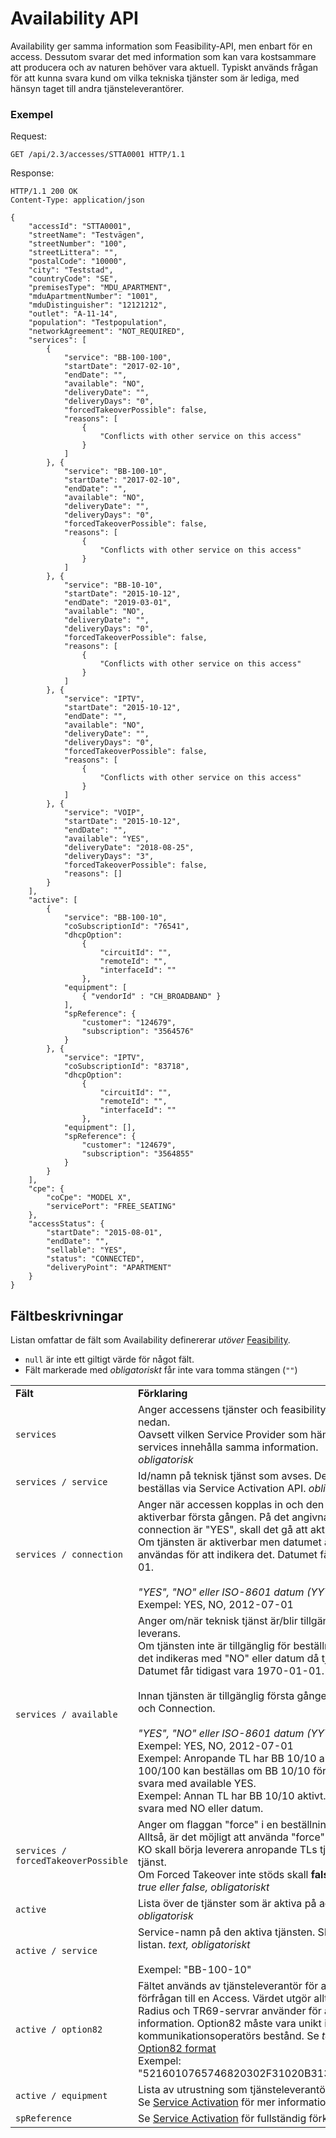 # Availability API

Availability ger samma information som Feasibility-API, men enbart för en access.
Dessutom svarar det med information som kan vara kostsammare att producera och av naturen behöver vara aktuell.
Typiskt används frågan för att kunna svara kund om vilka tekniska tjänster som är lediga, med hänsyn taget till andra tjänsteleverantörer.

### Exempel

Request:
```http
GET /api/2.3/accesses/STTA0001 HTTP/1.1
```

Response:
```http
HTTP/1.1 200 OK
Content-Type: application/json

{
    "accessId": "STTA0001",
    "streetName": "Testvägen",
    "streetNumber": "100",
    "streetLittera": "",
    "postalCode": "10000",
    "city": "Teststad",
    "countryCode": "SE",
    "premisesType": "MDU_APARTMENT",
    "mduApartmentNumber": "1001",
    "mduDistinguisher": "12121212",
    "outlet": "A-11-14",
    "population": "Testpopulation",
    "networkAgreement": "NOT_REQUIRED",
    "services": [
        {
            "service": "BB-100-100",
            "startDate": "2017-02-10",
            "endDate": "",
            "available": "NO",
            "deliveryDate": "",
            "deliveryDays": "0",
            "forcedTakeoverPossible": false,
            "reasons": [
                {
                    "Conflicts with other service on this access"
                }
            ]
        }, {
            "service": "BB-100-10",
            "startDate": "2017-02-10",
            "endDate": "",
            "available": "NO",
            "deliveryDate": "",
            "deliveryDays": "0",
            "forcedTakeoverPossible": false,
            "reasons": [
                {
                    "Conflicts with other service on this access"
                }
            ]
        }, {
            "service": "BB-10-10",
            "startDate": "2015-10-12",
            "endDate": "2019-03-01",
            "available": "NO",
            "deliveryDate": "",
            "deliveryDays": "0",
            "forcedTakeoverPossible": false,
            "reasons": [
                {
                    "Conflicts with other service on this access"
                }
            ]
        }, {
            "service": "IPTV",
            "startDate": "2015-10-12",
            "endDate": "",
            "available": "NO",
            "deliveryDate": "",
            "deliveryDays": "0",
            "forcedTakeoverPossible": false,
            "reasons": [
                {
                    "Conflicts with other service on this access"
                }
            ]
        }, {
            "service": "VOIP",
            "startDate": "2015-10-12",
            "endDate": "",
            "available": "YES",
            "deliveryDate": "2018-08-25",
            "deliveryDays": "3",
            "forcedTakeoverPossible": false,
            "reasons": []
        }
    ],
    "active": [
        {
            "service": "BB-100-10",
            "coSubscriptionId": "76541",
            "dhcpOption": 
                {
                    "circuitId": "",
                    "remoteId": "",
                    "interfaceId": ""
                },
            "equipment": [
                { "vendorId" : "CH_BROADBAND" }
            ],
            "spReference": {
                "customer": "124679",
                "subscription": "3564576"
            }
        }, {
            "service": "IPTV",
            "coSubscriptionId": "83718",
            "dhcpOption": 
                {
                    "circuitId": "",
                    "remoteId": "",
                    "interfaceId": ""
                },
            "equipment": [],
            "spReference": {
                "customer": "124679",
                "subscription": "3564855"
            }
        }
    ],
    "cpe": {
        "coCpe": "MODEL X",
        "servicePort": "FREE_SEATING"
    },
    "accessStatus": {
        "startDate": "2015-08-01",
        "endDate": "",
        "sellable": "YES",
        "status": "CONNECTED",
        "deliveryPoint": "APARTMENT"
    }
}
```

## Fältbeskrivningar

Listan omfattar de fält som Availability definererar _utöver_ <a href="feasibility.md">Feasibility</a>.

* `null` är inte ett giltigt värde för något fält.
* Fält markerade med _obligatoriskt_ får inte vara tomma stängen (`""`)

<table>
    <tbody>
        <tr>
            <td><strong>Fält</strong></td>
            <td><strong>Förklaring</strong></td>
        </tr>
        <tr>
            <td>
                <code>services</code>
            </td>
            <td>
                Anger accessens tjänster och feasibility per tjänst. Se fält per tjänst nedan. <br/>
                Oavsett vilken Service Provider som hämtar feasibility-data skall services innehålla samma information.<br/>
                <em>obligatorisk</em>
            </td>
        </tr>
        <tr>
            <td>
                <code>services / service</code>
            </td>
            <td>
                Id/namn på teknisk tjänst som avses. Den tekniska tjänsten kan beställas via Service Activation API. <em>obligatorisk</em>
            </td>
        </tr>
        <tr>
            <td>
                <code>services / connection</code>
            </td>
            <td>
                Anger när accessen kopplas in och den tekniska tjänsten blir aktiverbar första gången. På det angivna datumet, eller om connection är "YES", skall det gå att aktivera tjänster på accessen. <br/>
                Om tjänsten är aktiverbar men datumet är okänt kan "YES" användas för att indikera det. Datumet får tidigast vara 1970-01-01.<br/>
                <br/>
                <em>"YES", "NO" eller ISO-8601 datum (YYYY-MM-DD), obligatoriskt</em><br/>
                Exempel: YES, NO, 2012-07-01
            </td>
        </tr>
        <tr>
            <td>
                <code>services / available</code>
            </td>
            <td>
                Anger om/när teknisk tjänst är/blir tillgänglig för beställning och leverans.<br/>
                Om tjänsten inte är tillgänglig för beställning av anropande TL skall det indikeras med "NO" eller datum då tjänsten blir tillgänglig.
                <br/> Datumet får tidigast vara 1970-01-01.<br/>
                <br/>
                Innan tjänsten är tillgänglig första gången sammanfaller Available och Connection.<br/>
                <br/>
                <em>"YES", "NO" eller ISO-8601 datum (YYYY-MM-DD), obligatoriskt</em><br/>
                Exempel: YES, NO, 2012-07-01<br>
                Exempel: Anropande TL har BB 10/10 aktivt. BB 10/10, BB 100/100 kan beställas om BB 10/10 först avaktiveras. KO skall svara med available YES.<br>
                Exempel: Annan TL har BB 10/10 aktivt. BB 10/10, 100/100 skall svara med NO eller datum.
            </td>
        </tr>
        <tr>
            <td>
                <code>services / forcedTakeoverPossible</code>
            </td>
            <td>
                Anger om flaggan "force" i en beställning kommer att ha effekt.<br>
                Alltså, är det möjligt att använda "force" (Forced Takeover) för att KO skall börja leverera anropande TLs tjänst istället för annan TLs tjänst. <br>
                Om Forced Takeover inte stöds skall <b>false</b> returneras.<br>
                <em>true eller false, obligatoriskt</em>
            </td>
        </tr>
        <tr>
            <td>
                <code>active</code>
            </td>
            <td>
                Lista över de tjänster som är aktiva på accessen för inloggad TL. <em>obligatorisk</em>
            </td>
        </tr>
        <tr>
            <td>
                <code>active / service</code>
            </td>
            <td>
                Service-namn på den aktiva tjänsten. Skall finnas i "services"-listan. <em>text, obligatoriskt</em><br>
                <br>
                Exempel: "BB-100-10"
            </td>
        </tr>
        <tr>
            <td>
                <code>active / option82</code>
            </td>
            <td>
                Fältet används av tjänsteleverantör för att korrelera en DHCP förfrågan till en Access. Värdet utgör alltså en nyckel som DHCP, Radius och TR69-servrar använder för att slå upp access-specifik information. Option82 måste vara unikt inom en kommunikationsoperatörs bestånd. Se <em>text, obligatoriskt</em><br>
                <a href="option82.md">Option82 format</a>
                <br>
                Exempel: "5216010765746820302F31020B31302E31302E31302E3130"<br/>
            </td>
        </tr>
        <tr>
            <td>
                <code>active / equipment</code>
            </td>
            <td>
                Lista av utrustning som tjänsteleverantör angett för tjänsten.<br>
                Se <a href="service_activation.md">Service Activation</a> för mer information.
            </td>
        </tr>
        <tr>
            <td>
                <code>spReference</code>
            </td>
            <td>
                Se <a href="service_activation.md">Service Activation</a> för fullständig förklaring och specifikation.
            </td>
        </tr>
    </tbody>
</table>
